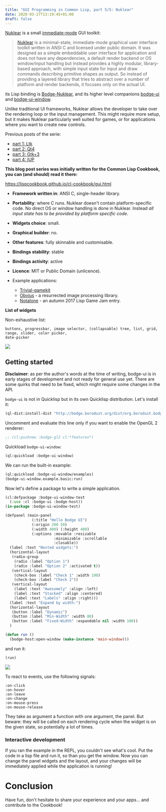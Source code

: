 ```yaml
---
title: "GUI Programming in Common Lisp, part 5/5: Nuklear"
date: 2020-03-27T13:19:45+01:00
draft: false
---
```


[Nuklear][nuklear] is a small [immediate-mode](https://en.wikipedia.org/wiki/Immediate_mode_GUI) GUI toolkit:

> [Nuklear] is a minimal-state, immediate-mode graphical user interface toolkit written in ANSI C and licensed under public domain. It was designed as a simple embeddable user interface for application and does not have any dependencies, a default render backend or OS window/input handling but instead provides a highly modular, library-based approach, with simple input state for input and draw commands describing primitive shapes as output. So instead of providing a layered library that tries to abstract over a number of platform and render backends, it focuses only on the actual UI.

its Lisp binding is [Bodge-Nuklear][bodge-nuklear], and its higher level companions [bodge-ui](https://github.com/borodust/bodge-ui) and [bodge-ui-window](https://github.com/borodust/bodge-ui-window).

Unlike traditional UI frameworks, Nuklear allows the developer to take
over the rendering loop or the input management. This might require
more setup, but it makes Nuklear particularly well suited for games,
or for applications where you want to create new controls.

Previous posts of the serie:

- [part 1: Ltk](/blog/gui-programming-in-common-lisp-part-1-of-5-tk/)
- [part 2: Qt4](/blog/gui-programming-in-common-lisp-part-2-of-5-qt4-qtools/)
- [part 3: Gtk+3](/blog/gui-programming-in-common-lisp-part-3-of-5-gtk3/)
- [part 4: IUP](/blog/gui-programming-in-common-lisp-part-4-of-5-iup/)

**This blog post series was initially written for the Common Lisp
Cookbook, you can (and should) read it there:**

https://lispcookbook.github.io/cl-cookbook/gui.html

- **Framework written in**: ANSI C, single-header library.
- **Portability**: where C runs. Nuklear doesn't contain
  platform-specific code. No direct OS or window handling is done in
  Nuklear. Instead *all input state has to be provided by platform
  specific code*.

- **Widgets choice**: small.

- **Graphical builder**: no.

- **Other features**: fully skinnable and customisable.

- **Bindings stability**: stable
- **Bindings activity**: active
- **Licence**: MIT or Public Domain (unlicence).
- Example applications:
  - [Trivial-gamekit](https://github.com/borodust/trivial-gamekit)
  - [Obvius](https://github.com/thicksteadTHpp/Obvius/) - a resurrected image processing library.
  - [Notalone](https://github.com/borodust/notalone) - an autumn 2017 Lisp Game Jam entry.

**List of widgets**

Non-exhaustive list:

```
buttons, progressbar, image selector, (collapsable) tree, list, grid, range, slider, color picker,
date-picker
```

![](https://vindarel.github.io/cl-cookbook/assets/gui/nuklear.png)

## Getting started

**Disclaimer**: as per the author's words at the time of writing,
bodge-ui is in early stages of development and not ready for general
use yet. There are some quirks that need to be fixed, which might
require some changes in the API.

`bodge-ui` is not in Quicklisp but in its own Quicklisp distribution. Let's install it:

~~~lisp
(ql-dist:install-dist "http://bodge.borodust.org/dist/org.borodust.bodge.txt" :replace t :prompt nil)
~~~

Uncomment and evaluate this line only if you want to enable the OpenGL 2
renderer:

~~~lisp
;; (cl:pushnew :bodge-gl2 cl:*features*)
~~~

Quickload `bodge-ui-window`:

~~~lisp
(ql:quickload :bodge-ui-window)
~~~

We can run the built-in example:

~~~lisp
(ql:quickload :bodge-ui-window/examples)
(bodge-ui-window.example.basic:run)
~~~

Now let's define a package to write a simple application.

~~~lisp
(cl:defpackage :bodge-ui-window-test
  (:use :cl :bodge-ui :bodge-host))
(in-package :bodge-ui-window-test)
~~~

~~~lisp
(defpanel (main-panel
            (:title "Hello Bodge UI")
            (:origin 200 50)
            (:width 400) (:height 400)
            (:options :movable :resizable
                      :minimizable :scrollable
                      :closable))
  (label :text "Nested widgets:")
  (horizontal-layout
   (radio-group
    (radio :label "Option 1")
    (radio :label "Option 2" :activated t))
   (vertical-layout
    (check-box :label "Check 1" :width 100)
    (check-box :label "Check 2"))
   (vertical-layout
    (label :text "Awesomely" :align :left)
    (label :text "Stacked" :align :centered)
    (label :text "Labels" :align :right)))
  (label :text "Expand by width:")
  (horizontal-layout
   (button :label "Dynamic")
   (button :label "Min-Width" :width 80)
   (button :label "Fixed-Width" :expandable nil :width 100))
  )

(defun run ()
  (bodge-host:open-window (make-instance 'main-window)))
~~~

and run it:

~~~lisp
(run)
~~~

![](https://vindarel.github.io/cl-cookbook/assets/gui/nuklear-test.png)

To react to events, use the following signals:

```
:on-click
:on-hover
:on-leave
:on-change
:on-mouse-press
:on-mouse-release
```

They take as argument a function with one argument, the panel. But
beware: they will be called on each rendering cycle when the widget is
on the given state, so potentially a lot of times.


### Interactive development

If you ran the example in the REPL, you couldn't see what's cool. Put
the code in a lisp file and run it, so than you get the window. Now
you can change the panel widgets and the layout, and your changes will
be immediately applied while the application is running!


# Conclusion

Have fun, don't hesitate to share your experience and your apps… and contribute to the Cookbook!


[tk]: https://www.tcl.tk
[ltk]: http://www.peter-herth.de/ltk/ltkdoc/
[qt4]: https://doc.qt.io/archives/qt-4.8/index.html
[gtk]: https://www.gtk.org/
[qtools]: https://github.com/Shinmera/qtools
[cl-cffi-gtk]: https://github.com/Ferada/cl-cffi-gtk/
[iup-tecgraf]: http://webserver2.tecgraf.puc-rio.br/iup/
[iup-lisp]: https://github.com/lispnik/iup/
[gnome]: https://www.gnome.org/
[nuklear]: https://github.com/Immediate-Mode-UI/Nuklear
[bodge-nuklear]: https://github.com/borodust/bodge-nuklear
[capi]: http://www.lispworks.com/products/capi.html
[ceramic]: http://ceramic.github.io/
